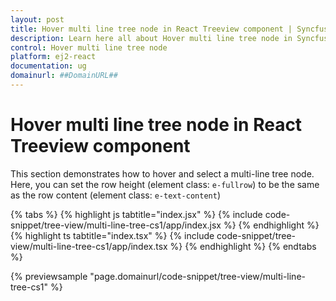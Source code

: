 ```yaml
---
layout: post
title: Hover multi line tree node in React Treeview component | Syncfusion
description: Learn here all about Hover multi line tree node in Syncfusion React Treeview component of Syncfusion Essential JS 2 and more.
control: Hover multi line tree node 
platform: ej2-react
documentation: ug
domainurl: ##DomainURL##
---
```


# Hover multi line tree node in React Treeview component

This section demonstrates how to hover and select a multi-line tree node. Here, you can set the row height (element class: `e-fullrow`) to be the same as the row content (element class: `e-text-content`)

{% tabs %}
{% highlight js tabtitle="index.jsx" %}
{% include code-snippet/tree-view/multi-line-tree-cs1/app/index.jsx %}
{% endhighlight %}
{% highlight ts tabtitle="index.tsx" %}
{% include code-snippet/tree-view/multi-line-tree-cs1/app/index.tsx %}
{% endhighlight %}
{% endtabs %}

 {% previewsample "page.domainurl/code-snippet/tree-view/multi-line-tree-cs1" %}